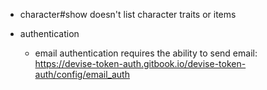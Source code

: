 * character#show doesn't list character traits or items


* authentication
  * email authentication requires the ability to send email: https://devise-token-auth.gitbook.io/devise-token-auth/config/email_auth
